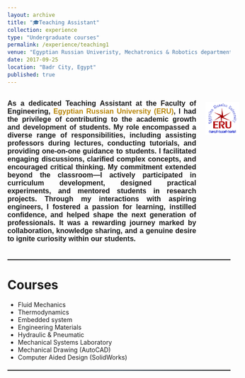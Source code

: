 ```yaml
---
layout: archive
title: "🎓Teaching Assistant"
collection: experience
type: "Undergraduate courses"
permalink: /experience/teaching1
venue: "Egyptian Russian Univeristy, Mechatronics & Robotics department"
date: 2017-09-25
location: "Badr City, Egypt"
published: true
---
```


<style>
    .header {
    color: #C70039;
    font-weight: bold;
    font-family: 'Georgia', serif;
    text-align: left;
    margin: 20px 0;
    }

    p {
        text-align: justify;
        margin: 10px 0;
        font-size: 16px;
    }

    a {
        color: #B8860B; /* Dark gold color */
        text-decoration: none !important; /* Forces removal of the underline */
    }

    hr {
    border: 0;
    height: 1px;
    background-image: linear-gradient(to right, #00000000, #000000bf, #00000000);
    margin-top: 20px;
    margin-bottom: 20px;
    }
</style>

<br>
<div style="display: flex; align-items: flex-start;">
    <div style="text-align: justify; margin-right: 1px; flex: 1; font-weight: bold; font-family: 'Arial', sans-serif; font-size: 16px;">
        <!-- Your paragraph goes here -->
        As a dedicated Teaching Assistant at the Faculty of Engineering, <a href="http://www.eru.edu.eg/" target="_blank">Egyptian Russian University (ERU)</a>, I had the privilege of contributing to the academic growth and development of students. My role encompassed a diverse range of responsibilities, including assisting professors during lectures, conducting tutorials, and providing one-on-one guidance to students. I facilitated engaging discussions, clarified complex concepts, and encouraged critical thinking. My commitment extended beyond the classroom—I actively participated in curriculum development, designed practical experiments, and mentored students in research projects. Through my interactions with aspiring engineers, I fostered a passion for learning, instilled confidence, and helped shape the next generation of professionals. It was a rewarding journey marked by collaboration, knowledge sharing, and a genuine desire to ignite curiosity within our students.
    </div>
    <div style="width: 15%; padding-left: 1px;">
      <img src="../images/eru-logo.png" alt="Elsayed Atif demonstrating a robotic arm project"
        style="width: 100%; display: block; padding: 5px 10px 30px 20px;" />
    </div>
</div>
<br>

<hr style="height: 2px; border: none; background-image: linear-gradient(to right, rgba(39, 55, 70, 0), #273746, rgba(39, 55, 70, 0));">

Courses
======

* Fluid Mechanics
* Thermodynamics
* Embedded system
* Engineering Materials
* Hydraulic & Pneumatic
* Mechanical Systems Laboratory
* Mechanical Drawing (AutoCAD)
* Computer Aided Design (SolidWorks)

<hr style="height: 2px; border: none; background-image: linear-gradient(to right, rgba(39, 55, 70, 0), #273746, rgba(39, 55, 70, 0));">
